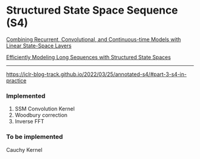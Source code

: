 # Structured State Space Sequence (S4)

[Combining Recurrent, Convolutional, and Continuous-time Models with Linear State-Space Layers](https://arxiv.org/pdf/2110.13985)

[Efficiently Modeling Long Sequences with Structured State Spaces](https://arxiv.org/pdf/2111.00396)

-----------

https://iclr-blog-track.github.io/2022/03/25/annotated-s4/#part-3-s4-in-practice

### Implemented
1. SSM Convolution Kernel
2. Woodbury correction
3. Inverse FFT

### To be implemented
Cauchy Kernel
